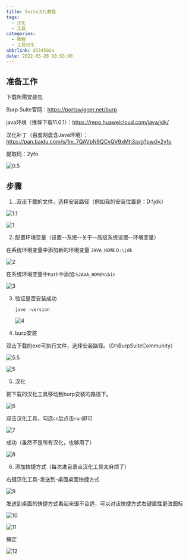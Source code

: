 ```yaml
---
title: Suite汉化教程
tags:
  - 汉化
  - 工具
categories:
  - 教程
  - 工具汉化
abbrlink: d334592a
date: 2022-05-28 10:53:00
---
```








## 准备工作

下载所需安装包

Burp Suite官网：https://portswigger.net/burp

java环境（推荐下载11.0.1）：https://repo.huaweicloud.com/java/jdk/

汉化补丁（百度网盘含Java环境）：https://pan.baidu.com/s/1m_7QAVbN9QCvQV9xMh3avg?pwd=2yfo 	

提取码：2yfo

![0.5](https://luren-1310495826.cos.ap-beijing.myqcloud.com/blog/burp/20220528105115.png)



## 步骤

1. .双击下载的文件，选择安装路径（例如我的安装位置是：D:\jdk）

![1.1](https://luren-1310495826.cos.ap-beijing.myqcloud.com/blog/burp/20220528105117.png)

![1](https://luren-1310495826.cos.ap-beijing.myqcloud.com/blog/burp/20220528105119.png)



2. 配置环境变量（设置--系统--关于--高级系统设置--环境变量）

在系统环境变量中添加新的环境变量	`JAVA_HOME`		`D:\jdk`

![2](https://luren-1310495826.cos.ap-beijing.myqcloud.com/blog/burp/20220528105120.png)

在系统环境变量中`Path`中添加:`%JAVA_HOME%\bin`

![3](https://luren-1310495826.cos.ap-beijing.myqcloud.com/blog/burp/20220528105122.png)



3. 验证是否安装成功

   ```
   jave -version
   ```

   ![4](https://luren-1310495826.cos.ap-beijing.myqcloud.com/blog/burp/20220528105123.png)

   

4. burp安装

双击下载的exe可执行文件，选择安装路径。（D:\BurpSuiteCommunity）

![5.5](https://luren-1310495826.cos.ap-beijing.myqcloud.com/blog/burp/20220528105125.png)



![5](https://luren-1310495826.cos.ap-beijing.myqcloud.com/blog/burp/20220528105126.png)

5. 汉化

把下载的汉化工具移动到burp安装的路径下。

![6](https://luren-1310495826.cos.ap-beijing.myqcloud.com/blog/burp/20220528105128.png)



双击汉化工具，勾选`cn`后点击`run`即可

![7](https://luren-1310495826.cos.ap-beijing.myqcloud.com/blog/burp/20220528105129.png)



成功（虽然不是所有汉化，也够用了）

![8](https://luren-1310495826.cos.ap-beijing.myqcloud.com/blog/burp/20220602185201.png)

6. 添加快捷方式（每次进目录点汉化工具太麻烦了）

右键汉化工具-发送到-桌面桌面快捷方式

![9](https://luren-1310495826.cos.ap-beijing.myqcloud.com/blog/burp/20220528105131.png)



发送到桌面的快捷方式看起来很不合适，可以对该快捷方式右键属性更改图标

![10](https://luren-1310495826.cos.ap-beijing.myqcloud.com/blog/burp/20220528105132.png)



![11](https://luren-1310495826.cos.ap-beijing.myqcloud.com/blog/burp/20220528105134.png)

搞定

![12](https://luren-1310495826.cos.ap-beijing.myqcloud.com/blog/burp/20220528105136.png)
